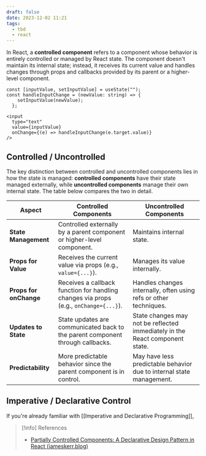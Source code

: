 ```yaml
---
draft: false
date: 2023-12-02 11:21
tags:
  - tbd
  - react
---
```


In React, a **controlled component** refers to a component whose behavior is entirely controlled or managed by React state. The component doesn't maintain its internal state; instead, it receives its current value and handles changes through props and callbacks provided by its parent or a higher-level component.

```tsx title="Example of a controlled component"
const [inputValue, setInputValue] = useState("");
const handleInputChange = (newValue: string) => {
    setInputValue(newValue);
  };
  
<input
  type="text"
  value={inputValue}
  onChange={(e) => handleInputChange(e.target.value)}
/>
```

## Controlled / Uncontrolled
The key distinction between controlled and uncontrolled components lies in how the state is managed: **controlled components** have their state managed externally, while **uncontrolled components** manage their own internal state. The table below compares the two in detail.

| **Aspect**             | **Controlled Components**                                                             | **Uncontrolled Components**                                                  |
| ---------------------- | ------------------------------------------------------------------------------------- | ---------------------------------------------------------------------------- |
| **State Management**   | Controlled externally by a parent component or higher-level component.                | Maintains internal state.                                                    |
| **Props for Value**    | Receives the current value via props (e.g., `value={...}`).                           | Manages its value internally.                                                |
| **Props for onChange** | Receives a callback function for handling changes via props (e.g., `onChange={...}`). | Handles changes internally, often using refs or other techniques.            |
| **Updates to State**   | State updates are communicated back to the parent component through callbacks.        | State changes may not be reflected immediately in the React component state. |
| **Predictability**     | More predictable behavior since the parent component is in control.                   | May have less predictable behavior due to internal state management.         |

## Imperative / Declarative Control
If you're already familiar with [[Imperative and Declarative Programming]], 





> [!info] References
> - [Partially Controlled Components: A Declarative Design Pattern in React (jameskerr.blog)](https://www.jameskerr.blog/posts/partially-controlled-react-components/)
